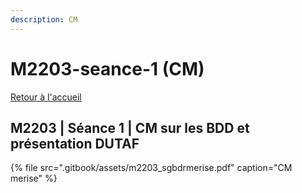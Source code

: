 ```yaml
---
description: CM
---
```


# M2203-seance-1 \(CM\)

[Retour à l'accueil](./)

## M2203 \| Séance 1 \| CM sur les BDD et présentation DUTAF



{% file src=".gitbook/assets/m2203\_sgbdrmerise.pdf" caption="CM merise" %}

